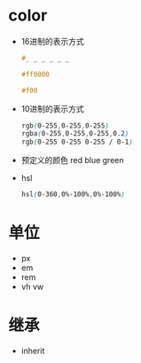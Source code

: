# color

 - 16进制的表示方式 

    ```css
    #_ _ _ _ _ _

    #ff0000

    #f00

    ```

 - 10进制的表示方式

    ```css
    rgb(0-255,0-255,0-255)
    rgba(0-255,0-255,0-255,0.2)
    rgb(0-255 0-255 0-255 / 0-1)
    ```
 - 预定义的颜色 red blue green
  
 - hsl

    ```css
    hsl(0-360,0%-100%,0%-100%)
    ```

# 单位

 - px
 - em
 - rem
 - vh vw

# 继承

 - inherit
